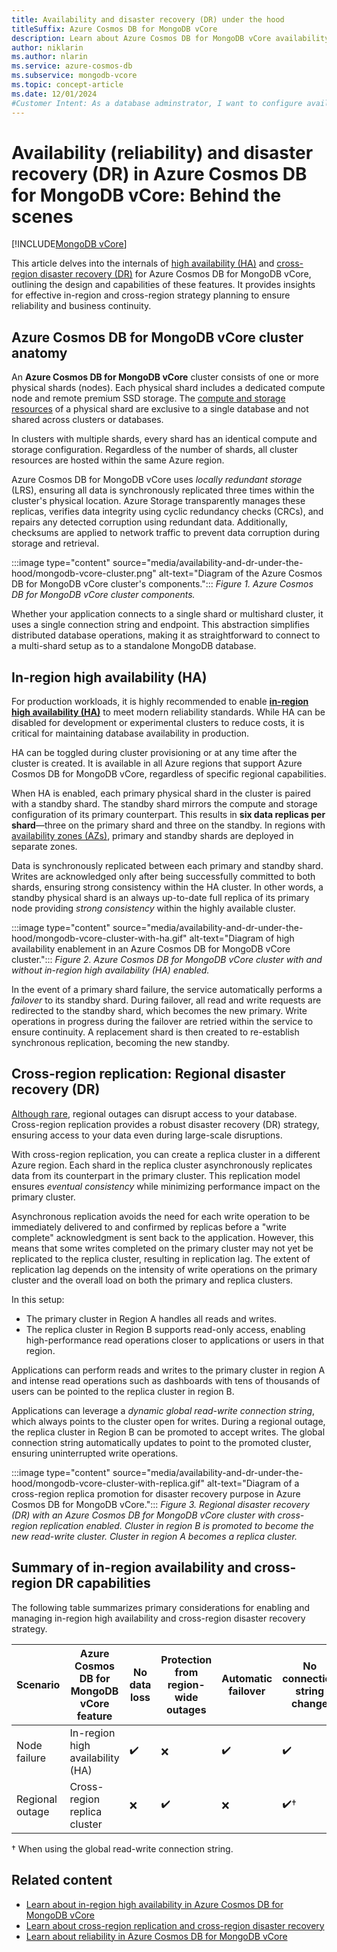 ```yaml
---
title: Availability and disaster recovery (DR) under the hood
titleSuffix: Azure Cosmos DB for MongoDB vCore
description: Learn about Azure Cosmos DB for MongoDB vCore availability and disaster recovery internals.
author: niklarin
ms.author: nlarin
ms.service: azure-cosmos-db
ms.subservice: mongodb-vcore
ms.topic: concept-article
ms.date: 12/01/2024
#Customer Intent: As a database adminstrator, I want to configure availability and cross-region replication, so that I can have appropirtiate in-region and cross-region disaster recovery plans in the event of outages on different levels.
---
```


# Availability (reliability) and disaster recovery (DR) in Azure Cosmos DB for MongoDB vCore: Behind the scenes

[!INCLUDE[MongoDB vCore](~/reusable-content/ce-skilling/azure/includes/cosmos-db/includes/appliesto-mongodb-vcore.md)]

This article delves into the internals of [high availability (HA)](./high-availability.md) and [cross-region disaster recovery (DR)](./cross-region-replication.md#disaster-recovery-using-cluster-read-replicas) for Azure Cosmos DB for MongoDB vCore, outlining the design and capabilities of these features. It provides insights for effective in-region and cross-region strategy planning to ensure reliability and business continuity.

## Azure Cosmos DB for MongoDB vCore cluster anatomy
An **Azure Cosmos DB for MongoDB vCore** cluster consists of one or more physical shards (nodes). Each physical shard includes a dedicated compute node and remote premium SSD storage. The [compute and storage resources](./compute-storage.md) of a physical shard are exclusive to a single database and not shared across clusters or databases.

In clusters with multiple shards, every shard has an identical compute and storage configuration. Regardless of the number of shards, all cluster resources are hosted within the same Azure region.

Azure Cosmos DB for MongoDB vCore uses *locally redundant storage* (LRS), ensuring all data is synchronously replicated three times within the cluster's physical location. Azure Storage transparently manages these replicas, verifies data integrity using cyclic redundancy checks (CRCs), and repairs any detected corruption using redundant data. Additionally, checksums are applied to network traffic to prevent data corruption during storage and retrieval.

:::image type="content" source="media/availability-and-dr-under-the-hood/mongodb-vcore-cluster.png" alt-text="Diagram of the Azure Cosmos DB for MongoDB vCore cluster's components.":::
*Figure 1. Azure Cosmos DB for MongoDB vCore cluster components.*

Whether your application connects to a single shard or multishard cluster, it uses a single connection string and endpoint. This abstraction simplifies distributed database operations, making it as straightforward to connect to a multi-shard setup as to a standalone MongoDB database.

## In-region high availability (HA)
For production workloads, it is highly recommended to enable [**in-region high availability (HA)**](./high-availability.md) to meet modern reliability standards. While HA can be disabled for development or experimental clusters to reduce costs, it is critical for maintaining database availability in production.

HA can be toggled during cluster provisioning or at any time after the cluster is created. It is available in all Azure regions that support Azure Cosmos DB for MongoDB vCore, regardless of specific regional capabilities.

When HA is enabled, each primary physical shard in the cluster is paired with a standby shard. The standby shard mirrors the compute and storage configuration of its primary counterpart. This results in **six data replicas per shard**—three on the primary shard and three on the standby. In regions with [availability zones (AZs)](/azure/reliability/availability-zones-overview), primary and standby shards are deployed in separate zones.

Data is synchronously replicated between each primary and standby shard. Writes are acknowledged only after being successfully committed to both shards, ensuring strong consistency within the HA cluster. In other words, a standby physical shard is an always up-to-date full replica of its primary node providing *strong consistency* within the highly available cluster.

:::image type="content" source="media/availability-and-dr-under-the-hood/mongodb-vcore-cluster-with-ha.gif" alt-text="Diagram of high availability enablement in an Azure Cosmos DB for MongoDB vCore cluster.":::
*Figure 2. Azure Cosmos DB for MongoDB vCore cluster with and without in-region high availability (HA) enabled.*

In the event of a primary shard failure, the service automatically performs a *failover* to its standby shard. During failover, all read and write requests are redirected to the standby shard, which becomes the new primary. Write operations in progress during the failover are retried within the service to ensure continuity. A replacement shard is then created to re-establish synchronous replication, becoming the new standby.

## Cross-region replication: Regional disaster recovery (DR)

[Although rare](https://azure.status.microsoft/status/history/), regional outages can disrupt access to your database. Cross-region replication provides a robust disaster recovery (DR) strategy, ensuring access to your data even during large-scale disruptions.

With cross-region replication, you can create a replica cluster in a different Azure region. Each shard in the replica cluster asynchronously replicates data from its counterpart in the primary cluster. This replication model ensures *eventual consistency* while minimizing performance impact on the primary cluster.

Asynchronous replication avoids the need for each write operation to be immediately delivered to and confirmed by replicas before a "write complete" acknowledgment is sent back to the application. However, this means that some writes completed on the primary cluster may not yet be replicated to the replica cluster, resulting in replication lag. The extent of replication lag depends on the intensity of write operations on the primary cluster and the overall load on both the primary and replica clusters.

In this setup:

- The primary cluster in Region A handles all reads and writes.
- The replica cluster in Region B supports read-only access, enabling high-performance read operations closer to applications or users in that region.

Applications can perform reads and writes to the primary cluster in region A and intense read operations such as dashboards with tens of thousands of users can be pointed to the replica cluster in region B. 

Applications can leverage a *dynamic global read-write connection string*, which always points to the cluster open for writes. During a regional outage, the replica cluster in Region B can be promoted to accept writes. The global connection string automatically updates to point to the promoted cluster, ensuring uninterrupted write operations.

:::image type="content" source="media/availability-and-dr-under-the-hood/mongodb-vcore-cluster-with-replica.gif" alt-text="Diagram of a cross-region replica promotion for disaster recovery purpose in Azure Cosmos DB for MongoDB vCore.":::
*Figure 3. Regional disaster recovery (DR) with an Azure Cosmos DB for MongoDB vCore cluster with cross-region replication enabled. Cluster in region B is promoted to become the new read-write cluster. Cluster in region A becomes a replica cluster.*

## Summary of in-region availability and cross-region DR capabilities

The following table summarizes primary considerations for enabling and managing in-region high availability and cross-region disaster recovery strategy.

|Scenario |Azure Cosmos DB for MongoDB vCore feature|No data loss|Protection from region-wide outages|Automatic failover|No connection string change|
|----------------|----------------------------------|--------------------|--------------------|--------------------|---------------------|
|Node failure    | In-region high availability (HA) | :heavy_check_mark: | :x:                | :heavy_check_mark: | :heavy_check_mark:  |
|Regional outage | Cross-region replica cluster     | :x:                | :heavy_check_mark: | :x:                | :heavy_check_mark:† |

† When using the global read-write connection string.

## Related content

- [Learn about in-region high availability in Azure Cosmos DB for MongoDB vCore](./high-availability.md)
- [Learn about cross-region replication and cross-region disaster recovery](./cross-region-replication.md)
- [Learn about reliability in Azure Cosmos DB for MongoDB vCore](/azure/reliability/reliability-cosmos-mongodb)
